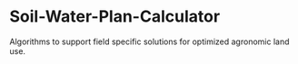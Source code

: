 # Soil-Water-Plan-Calculator
Algorithms to support field specific solutions for optimized agronomic land use.
